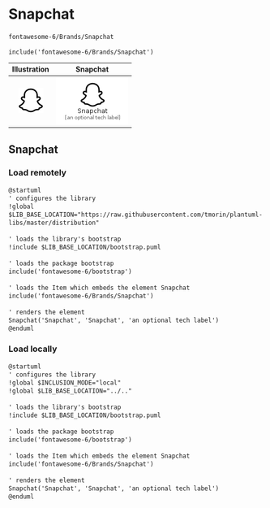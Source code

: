 # Snapchat


```text
fontawesome-6/Brands/Snapchat
```

```text
include('fontawesome-6/Brands/Snapchat')
```



| Illustration | Snapchat |
| :---: | :---: |
| ![illustration for Illustration](../../fontawesome-6/Brands/Snapchat.png) | ![illustration for Snapchat](../../fontawesome-6/Brands/Snapchat.Local.png) |




## Snapchat

### Load remotely
```plantuml
@startuml
' configures the library
!global $LIB_BASE_LOCATION="https://raw.githubusercontent.com/tmorin/plantuml-libs/master/distribution"

' loads the library's bootstrap
!include $LIB_BASE_LOCATION/bootstrap.puml

' loads the package bootstrap
include('fontawesome-6/bootstrap')

' loads the Item which embeds the element Snapchat
include('fontawesome-6/Brands/Snapchat')

' renders the element
Snapchat('Snapchat', 'Snapchat', 'an optional tech label')
@enduml
```

### Load locally
```plantuml
@startuml
' configures the library
!global $INCLUSION_MODE="local"
!global $LIB_BASE_LOCATION="../.."

' loads the library's bootstrap
!include $LIB_BASE_LOCATION/bootstrap.puml

' loads the package bootstrap
include('fontawesome-6/bootstrap')

' loads the Item which embeds the element Snapchat
include('fontawesome-6/Brands/Snapchat')

' renders the element
Snapchat('Snapchat', 'Snapchat', 'an optional tech label')
@enduml
```

